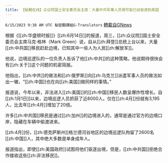 ```yaml
---
title: 【秘翻在线】众议院国土安全委员会主席：大量中共军事人员很可能已经偷渡到美国
---
```

`6/15/2023 9:38 AM UTC 秘密翻譯組G-Translators` [轉載自GNews](https://gnews.org/articles/1385363)

根据《[[zh:华盛顿时报]]》[[zh:6月14日]]的报道，周三，[[zh:众议院]]国土安全委员会主席马克·格林（Mark Green）说，自从[[zh:拜登]]总统上台以来，大量[[zh:中共国]]移民赶赴边境，已知其中一些人为人民[[zh:解放军]]。

他说，边境巡逻队的一位负责人告诉了他[[zh:中共]]的这种策略，他说期待很快会有[[zh:关于]]这个问题的机密简报。

他指出，[[zh:中共]]的做法和[[zh:俄罗斯]]向[[zh:乌克兰]]派遣军事人员的做法如出一辙，“[[zh:中国]]也在向[[zh:美国]]做同样的事情。”

报道说，今年以来，非法进入[[zh:美国]]的[[zh:中国]]移民人数呈爆炸性增长。自[[zh:1月1日]]以来，边境巡逻人员抓获了近8000人。仅在[[zh:4月]]份就有3,195人，比去年[[zh:4月]]增加了20倍。

许多[[zh:中共国]]移民是通过[[zh:加州]]的边境进入的，通常是通过官方的边境口岸，隐藏在车辆中偷渡进来。

[[zh:4月]]份，[[zh:德克萨斯州]]格兰德河谷地区的边境巡逻队拘留了2600名[[zh:中国]]人，其中绝大多数是单身成年人。

报道指出，即使[[zh:美国政府]]试图将他们驱逐出境，但是，[[zh:中共国]]拒绝合作接收这些[[zh:非法移民]]。
